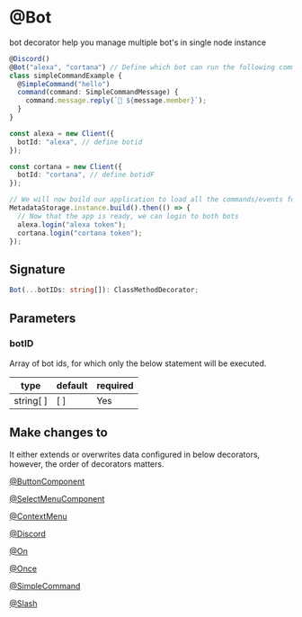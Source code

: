 # @Bot

bot decorator help you manage multiple bot's in single node instance

```ts
@Discord()
@Bot("alexa", "cortana") // Define which bot can run the following commands or events
class simpleCommandExample {
  @SimpleCommand("hello")
  command(command: SimpleCommandMessage) {
    command.message.reply(`👋 ${message.member}`);
  }
}

const alexa = new Client({
  botId: "alexa", // define botid
});

const cortana = new Client({
  botId: "cortana", // define botidF
});

// We will now build our application to load all the commands/events for both bots.
MetadataStorage.instance.build().then(() => {
  // Now that the app is ready, we can login to both bots
  alexa.login("alexa token");
  cortana.login("cortana token");
});
```

## Signature

```ts
Bot(...botIDs: string[]): ClassMethodDecorator;
```

## Parameters

### botID

Array of bot ids, for which only the below statement will be executed.

| type      | default | required |
| --------- | ------- | -------- |
| string[ ] | [ ]     | Yes      |

## Make changes to

It either extends or overwrites data configured in below decorators, however, the order of decorators matters.

[@ButtonComponent](/docs/decorators/gui/buttoncomponent)

[@SelectMenuComponent](/docs/decorators/gui/selectmenucomponent)

[@ContextMenu](/docs/decorators/gui/contextmenu)

[@Discord](/docs/decorators/general/discord)

[@On](/docs/decorators/general/on)

[@Once](/docs/decorators/general/once)

[@SimpleCommand](/docs/decorators/commands/simplecommand)

[@Slash](/docs/decorators/commands/slash)
